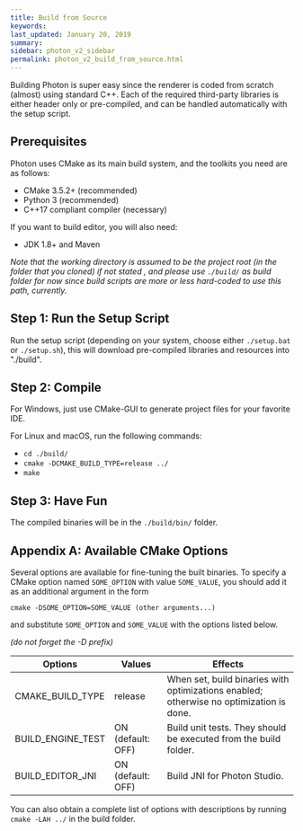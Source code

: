 ```yaml
---
title: Build from Source
keywords: 
last_updated: January 20, 2019
summary: 
sidebar: photon_v2_sidebar
permalink: photon_v2_build_from_source.html
---
```


Building Photon is super easy since the renderer is coded from scratch (almost) using standard C++. Each of the required third-party libraries is either header only or pre-compiled, and can be handled automatically with the setup script.

## Prerequisites

Photon uses CMake as its main build system, and the toolkits you need are as follows:

* CMake 3.5.2+ (recommended)
* Python 3 (recommended)
* C++17 compliant compiler (necessary)

If you want to build editor, you will also need:

* JDK 1.8+ and Maven

*Note that the working directory is assumed to be the project root (in the folder that you cloned) if not stated , and please use `./build/` as build folder for now since build scripts are more or less hard-coded to use this path, currently.*

## Step 1: Run the Setup Script
Run the setup script (depending on your system, choose either `./setup.bat` or `./setup.sh`), this will download pre-compiled libraries and resources into "./build".

## Step 2: Compile

For Windows, just use CMake-GUI to generate project files for your favorite IDE.

For Linux and macOS, run the following commands:

* `cd ./build/`
* `cmake -DCMAKE_BUILD_TYPE=release ../`
* `make`

## Step 3: Have Fun

The compiled binaries will be in the `./build/bin/` folder.

## Appendix A: Available CMake Options

Several options are available for fine-tuning the built binaries. To specify a CMake option named `SOME_OPTION` with value `SOME_VALUE`, you should add it as an additional argument in the form

```shell
cmake -DSOME_OPTION=SOME_VALUE (other arguments...)
```

and substitute `SOME_OPTION` and `SOME_VALUE` with the options listed below.

*(do not forget the -D prefix)*

| Options          | Values        | Effects  |
| -------------    | ------------- | ----- |
| CMAKE_BUILD_TYPE | release | When set, build binaries with optimizations enabled; otherwise no optimization is done. |
| BUILD_ENGINE_TEST | ON (default: OFF)     | Build unit tests. They should be executed from the build folder. |
| BUILD_EDITOR_JNI | ON (default: OFF)     | Build JNI for Photon Studio. |

You can also obtain a complete list of options with descriptions by running `cmake -LAH ../` in the build folder.